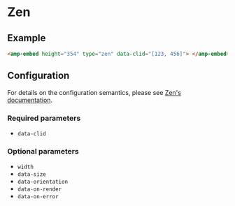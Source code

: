<!---
Copyright 2017 The AMP HTML Authors. All Rights Reserved.

Licensed under the Apache License, Version 2.0 (the "License");
you may not use this file except in compliance with the License.
You may obtain a copy of the License at

      http://www.apache.org/licenses/LICENSE-2.0

Unless required by applicable law or agreed to in writing, software
distributed under the License is distributed on an "AS-IS" BASIS,
WITHOUT WARRANTIES OR CONDITIONS OF ANY KIND, either express or implied.
See the License for the specific language governing permissions and
limitations under the License.
-->

# Zen

## Example

```html
<amp-embed height="354" type="zen" data-clid="[123, 456]"> </amp-embed>
```

## Configuration

For details on the configuration semantics, please see
[Zen's documentation](https://yandex.ru/support/zen/index.html).

### Required parameters

- `data-clid`

### Optional parameters

- `width`
- `data-size`
- `data-orientation`
- `data-on-render`
- `data-on-error`
